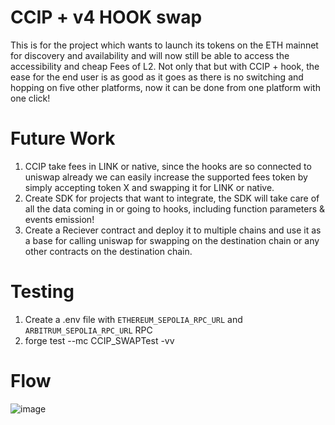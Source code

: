 # CCIP + v4 HOOK swap

This is for the project which wants to launch its tokens on the ETH mainnet for discovery and availability and will now still be able to access the accessibility and cheap Fees of L2. Not only that but with CCIP + hook, the ease for the end user is as good as it goes as there is no switching and hopping on five other platforms, now it can be done from one platform with one click!

# Future Work

1. CCIP take fees in LINK or native, since the hooks are so connected to uniswap already we can easily increase the supported fees token by simply accepting token X and swapping it for LINK or native.
2. Create SDK for projects that want to integrate, the SDK will take care of all the data coming in or going to hooks, including function parameters & events emission! 
3. Create a Reciever contract and deploy it to multiple chains and use it as a base for calling uniswap for swapping on the destination chain or any other contracts on the destination chain.

# Testing

1. Create a .env file with `ETHEREUM_SEPOLIA_RPC_URL` and `ARBITRUM_SEPOLIA_RPC_URL` RPC
2. forge test --mc CCIP_SWAPTest -vv


# Flow
![image](https://github.com/user-attachments/assets/ae32a7fa-9e71-4a3e-882a-193b5141d3fd)
